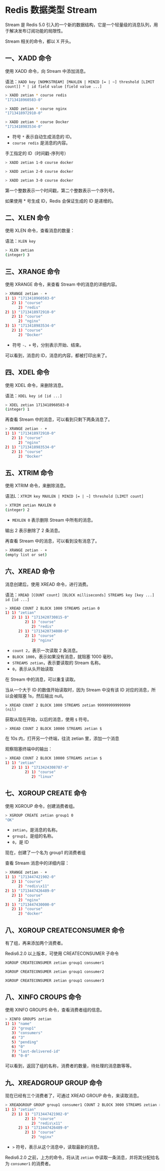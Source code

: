 # Redis 数据类型 Stream

Stream 是 Redis 5.0 引入的一个新的数据结构，它是一个轻量级的消息队列，用于解决发布订阅功能的局限性。

Stream 相关的命令，都以 X 开头。

## 一、XADD 命令

使用 XADD 命令，向 Stream 中添加消息。

语法：`XADD key [NOMKSTREAM] [MAXLEN | MINID [= | ~] threshold [LIMIT count]] * | id field value [field value ...]`

```bash
> XADD zetian * course redis
"1713418960583-0"

> XADD zetian * course nginx
"1713418972910-0"

> XADD zetian * course Docker
"1713418983534-0"
```

- 符号 `*` 表示自动生成消息的 ID。
- `course redis` 是消息的内容。

手工指定的 ID（时间戳-序列号）

```bash
> XADD zetian 1-0 course docker

> XADD zetian 2-0 course docker

> XADD zetian 3-0 course docker
```

第一个整数表示一个时间戳，第二个整数表示一个序列号。

如果使用 * 号生成 ID，Redis 会保证生成的 ID 是递增的。

## 二、XLEN 命令

使用 XLEN 命令，查看消息的数量：

语法：`XLEN key`

```bash
> XLEN zetian
(integer) 3
```

## 三、XRANGE 命令

使用 XRANGE 命令，来查看 Stream 中的消息的详细内容。

```bash
> XRANGE zetian - +
1) 1) "1713418960583-0"
   2) 1) "course"
      2) "redis"
2) 1) "1713418972910-0"
   2) 1) "course"
      2) "nginx"
3) 1) "1713418983534-0"
   2) 1) "course"
      2) "Docker"
```

- 符号 `-`、`+` 号，分别表示开始、结束。

可以看到，消息的 ID，消息的内容，都被打印出来了。

## 四、XDEL 命令

使用 XDEL 命令，来删除消息。

语法：`XDEL key id [id ...]`

```bash
> XDEL zetian 1713418960583-0
(integer) 1
```

再查看 Stream 中的消息，可以看到只剩下两条消息了。

```bash
> XRANGE zetian - +
1) 1) "1713418972910-0"
   2) 1) "course"
      2) "nginx"
2) 1) "1713418983534-0"
   2) 1) "course"
      2) "Docker"
```

## 五、XTRIM 命令

使用 XTRIM 命令，来删除消息。

语法L：`XTRIM key MAXLEN | MINID [= | ~] threshold [LIMIT count]`

```bash
> XTRIM zetian MAXLEN 0
(integer) 2
```

- `MEXLEN 0` 表示删除 Stream 中所有的消息。

输出 2 表示删除了 2 条消息。

再查看 Stream 中的消息，可以看到没有消息了。

```bash
> XRANGE zetian - +
(empty list or set)
```

## 六、XREAD 命令

消息创建后，使用 XREAD 命令，进行消费。

语法：`XREAD [COUNT count] [BLOCK milliseconds] STREAMS key [key ...] id [id ...]`

```bash
> XREAD COUNT 2 BLOCK 1000 STREAMS zetian 0
1) 1) "zetian"
   2) 1) 1) "1713420730815-0"
         2) 1) "course"
            2) "redis"
      2) 1) "1713420734080-0"
         2) 1) "course"
            2) "nginx"
```

- `count 2`，表示一次读取 2 条消息。
- `BLOCK 1000`，表示如果没有消息，就阻塞 1000 毫秒。
- `STREAMS zetian`，表示要读取的 Stream 名称。
- `0`，表示从头开始读取

在 Stream 中的消息，可以重复读取。

当从一个大于 ID 的数值开始读取时，因为 Stream 中没有该 ID 对应的消息，所以会被阻塞 1s，然后输出 null。

```shell
> XREAD COUNT 2 BLOCK 1000 STREAMS zetian 999999999999999
(nil)
```

获取从现在开始，以后的消息，使用 `$` 符号。

```bash
> XREAD COUNT 2 BLOCK 10000 STREAMS zetian $
```

在 10s 内，打开另一个终端，往流 zetian 里，添加一个消息

观察阻塞终端中的输出：

```bash
> XREAD COUNT 2 BLOCK 10000 STREAMS zetian $
1) 1) "zetian"
   2) 1) 1) "1713424308787-0"
         2) 1) "course"
            2) "linux"
```

## 七、XGROUP CREATE 命令

使用 XGROUP 命令，创建消费者组。

```bash
> XGROUP CREATE zetian group1 0
"OK"
```

- `zetian`，是消息的名称。
- `group1`，是组的名称。
- `0`，是 ID

现在，创建了一个名为 group1 的消费者组

查看 Stream 消息中的详细内容：

```bash
> XRANGE zetian - +
1) 1) "1713447421902-0"
   2) 1) "course"
      2) "redis\x11"
2) 1) "1713447426489-0"
   2) 1) "course"
      2) "nginx"
3) 1) "1713447430000-0"
   2) 1) "course"
      2) "docker"
```

## 八、XGROUP CREATECONSUMER 命令

有了组，再来添加两个消费者。

Redis6.2.0 以上版本，可使用 CREATECONSUMER 子命令

```bash
XGROUP CREATECONSUMER zetian group1 consumer1

XGROUP CREATECONSUMER zetian group1 consumer2

XGROUP CREATECONSUMER zetian group1 consumer3
```

## 八、XINFO CROUPS 命令

使用 XINFO GROUPS 命令，查看消费者组的信息。

```bash
> XINFO GROUPS zetian
1) 1) "name"
   2) "group1"
   3) "consumers"
   4) "3"
   5) "pending"
   6) "0"
   7) "last-delivered-id"
   8) "0-0"
```

可以看到，返回了组的名称，消费者的数量，待处理的消息数等等。

## 九、XREADGROUP GROUP 命令

现在已经有三个消费者了，可通过 XREAD GROUP 命令，来读取消息。

```bash
> XREADGROUP GROUP group1 consumer1 COUNT 2 BLOCK 3000 STREAMS zetian >
1) 1) "zetian"
   2) 1) 1) "1713447421902-0"
         2) 1) "course"
            2) "redis\x11"
      2) 1) "1713447426489-0"
         2) 1) "course"
            2) "nginx"

```

- `>` 符号，表示从这个消息中，读取最新的消息。

Redis6.2.0 之前，上方的命令，将从流 `zetian` 中读取一条消息，并将其分配给名为 `consumer1` 的消费者。
